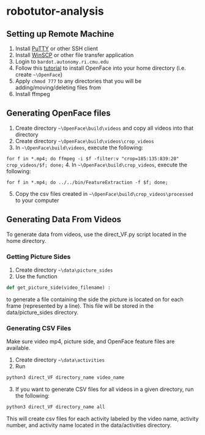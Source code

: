 # robotutor-analysis

## Setting up Remote Machine
1. Install [PuTTY](https://www.chiark.greenend.org.uk/~sgtatham/putty/latest.html) or other SSH client
2. Install [WinSCP](https://winscp.net/eng/index.php) or other file transfer application
3. Login to `bardot.autonomy.ri.cmu.edu`
4. Follow this [tutorial](https://github.com/TadasBaltrusaitis/OpenFace/wiki/Unix-Installation) to install OpenFace into your home directory (i.e. create `~\OpenFace`)
5. Apply `chmod 777` to any directories that you will be adding/moving/deleting files from
6. Install ffmpeg

## Generating OpenFace files
1. Create directory `~\OpenFace\build\videos` and copy all videos into that directory
2. Create directory `~\OpenFace\build\videos\crop_videos`
3. In `~\OpenFace\build\videos`, execute the following:

  ```for f in *.mp4; do ffmpeg -i $f -filter:v "crop=185:135:839:20" crop_videos/$f; done;```
4. In `~\OpenFace\build\crop_videos`, execute the following:

  ```for f in *.mp4; do ../../bin/FeatureExtraction -f $f; done;```

5. Copy the csv files created in `~\OpenFace\build\crop_videos\processed` to your computer

## Generating Data From Videos

To generate data from videos, use the direct_VF.py script located in the home directory.

### Getting Picture Sides

1. Create directory `~\data\picture_sides`
2. Use the function
```python
def get_picture_side(video_filename) :
```
to generate a file containing the side the picture is located on for each frame (represented by a line). This file will be stored in the data/picture_sides directory.

### Generating CSV Files

Make sure video mp4, picture side, and OpenFace feature files are available.

1. Create directory `~\data\activities`
2. Run
```bash
python3 direct_VF directory_name video_name
```
3. If you want to generate CSV files for all videos in a given directory, run the following:
```bash
python3 direct_VF directory_name all
```
This will create csv files for each activity labeled by the video name, activity number, and activity name located in the data/activities directory.
